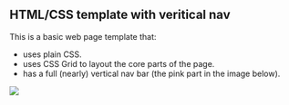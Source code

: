 ## HTML/CSS template with veritical nav

This is a basic web page template that:

* uses plain CSS.
* uses CSS Grid to layout the core parts of the page.
* has a full (nearly) vertical nav bar (the pink part in the image below).


![](https://rogerpence.com/storage/images/nav-bar-on-left.2458497.65347.png?1/storage/images/nav-bar-on-left.2458497.65347.png?1)

